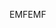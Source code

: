 <span data-ttu-id="638fe-101">EMF</span><span class="sxs-lookup"><span data-stu-id="638fe-101">EMF</span></span>